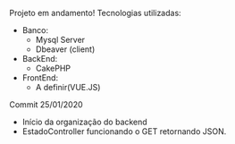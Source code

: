 Projeto em andamento!
Tecnologias utilizadas:
   - Banco:
      - Mysql Server
      - Dbeaver (client)
   - BackEnd:
      - CakePHP
   - FrontEnd:
      - A definir(VUE.JS)

Commit 25/01/2020
  - Início da organização do backend
  - EstadoController funcionando o GET retornando JSON.
